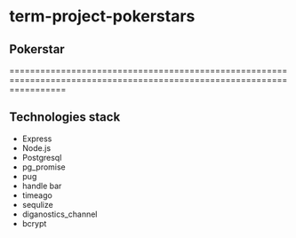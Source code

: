 # term-project-pokerstars

## Pokerstar
=======================================================================================================================

**Technologies stack**
-----------------------------------------------------------------------------------------------------------------------

* Express
* Node.js
* Postgresql
* pg_promise
* pug
* handle bar
* timeago
* sequlize
* diganostics_channel
* bcrypt
